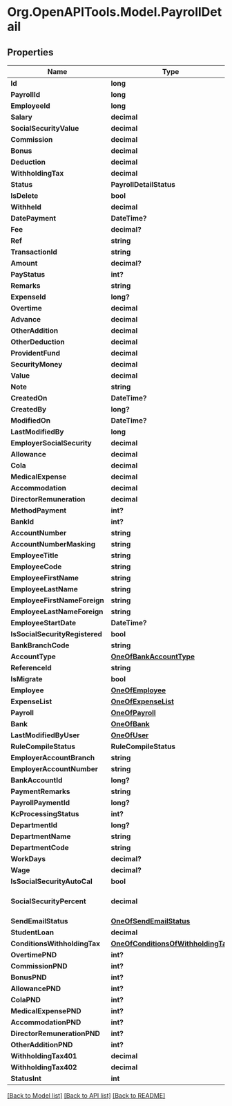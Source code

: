 # Org.OpenAPITools.Model.PayrollDetail

## Properties

Name | Type | Description | Notes
------------ | ------------- | ------------- | -------------
**Id** | **long** |  | [optional] 
**PayrollId** | **long** |  | [optional] 
**EmployeeId** | **long** |  | [optional] 
**Salary** | **decimal** |  | [optional] 
**SocialSecurityValue** | **decimal** |  | [optional] 
**Commission** | **decimal** |  | [optional] 
**Bonus** | **decimal** |  | [optional] 
**Deduction** | **decimal** |  | [optional] 
**WithholdingTax** | **decimal** |  | [optional] 
**Status** | **PayrollDetailStatus** |  | [optional] 
**IsDelete** | **bool** |  | [optional] 
**Withheld** | **decimal** |  | [optional] 
**DatePayment** | **DateTime?** |  | [optional] 
**Fee** | **decimal?** |  | [optional] 
**Ref** | **string** |  | [optional] 
**TransactionId** | **string** |  | [optional] 
**Amount** | **decimal?** |  | [optional] 
**PayStatus** | **int?** |  | [optional] 
**Remarks** | **string** |  | [optional] 
**ExpenseId** | **long?** |  | [optional] 
**Overtime** | **decimal** |  | [optional] 
**Advance** | **decimal** |  | [optional] 
**OtherAddition** | **decimal** |  | [optional] 
**OtherDeduction** | **decimal** |  | [optional] 
**ProvidentFund** | **decimal** |  | [optional] 
**SecurityMoney** | **decimal** |  | [optional] 
**Value** | **decimal** |  | [optional] 
**Note** | **string** |  | [optional] 
**CreatedOn** | **DateTime?** |  | [optional] 
**CreatedBy** | **long?** |  | [optional] 
**ModifiedOn** | **DateTime?** |  | [optional] 
**LastModifiedBy** | **long** |  | [optional] 
**EmployerSocialSecurity** | **decimal** |  | [optional] 
**Allowance** | **decimal** |  | [optional] 
**Cola** | **decimal** |  | [optional] 
**MedicalExpense** | **decimal** |  | [optional] 
**Accommodation** | **decimal** |  | [optional] 
**DirectorRemuneration** | **decimal** |  | [optional] 
**MethodPayment** | **int?** |  | [optional] 
**BankId** | **int?** |  | [optional] 
**AccountNumber** | **string** |  | [optional] 
**AccountNumberMasking** | **string** |  | [optional] 
**EmployeeTitle** | **string** |  | [optional] 
**EmployeeCode** | **string** |  | [optional] 
**EmployeeFirstName** | **string** |  | [optional] 
**EmployeeLastName** | **string** |  | [optional] 
**EmployeeFirstNameForeign** | **string** |  | [optional] 
**EmployeeLastNameForeign** | **string** |  | [optional] 
**EmployeeStartDate** | **DateTime?** |  | [optional] 
**IsSocialSecurityRegistered** | **bool** |  | [optional] 
**BankBranchCode** | **string** |  | [optional] 
**AccountType** | [**OneOfBankAccountType**](OneOfBankAccountType.md) |  | [optional] 
**ReferenceId** | **string** |  | [optional] 
**IsMigrate** | **bool** |  | [optional] 
**Employee** | [**OneOfEmployee**](OneOfEmployee.md) |  | [optional] 
**ExpenseList** | [**OneOfExpenseList**](OneOfExpenseList.md) |  | [optional] 
**Payroll** | [**OneOfPayroll**](OneOfPayroll.md) |  | [optional] 
**Bank** | [**OneOfBank**](OneOfBank.md) |  | [optional] 
**LastModifiedByUser** | [**OneOfUser**](OneOfUser.md) |  | [optional] 
**RuleCompileStatus** | **RuleCompileStatus** |  | [optional] 
**EmployerAccountBranch** | **string** |  | [optional] 
**EmployerAccountNumber** | **string** |  | [optional] 
**BankAccountId** | **long?** |  | [optional] 
**PaymentRemarks** | **string** |  | [optional] 
**PayrollPaymentId** | **long?** |  | [optional] 
**KcProcessingStatus** | **int?** |  | [optional] 
**DepartmentId** | **long?** |  | [optional] 
**DepartmentName** | **string** |  | [optional] 
**DepartmentCode** | **string** |  | [optional] 
**WorkDays** | **decimal?** |  | [optional] 
**Wage** | **decimal?** |  | [optional] 
**IsSocialSecurityAutoCal** | **bool** |  | [optional] 
**SocialSecurityPercent** | **decimal** |  | [optional] [default to 5M]
**SendEmailStatus** | [**OneOfSendEmailStatus**](OneOfSendEmailStatus.md) |  | [optional] 
**StudentLoan** | **decimal** |  | [optional] 
**ConditionsWithholdingTax** | [**OneOfConditionsOfWithholdingTax**](OneOfConditionsOfWithholdingTax.md) |  | [optional] 
**OvertimePND** | **int?** |  | [optional] 
**CommissionPND** | **int?** |  | [optional] 
**BonusPND** | **int?** |  | [optional] 
**AllowancePND** | **int?** |  | [optional] 
**ColaPND** | **int?** |  | [optional] 
**MedicalExpensePND** | **int?** |  | [optional] 
**AccommodationPND** | **int?** |  | [optional] 
**DirectorRemunerationPND** | **int?** |  | [optional] 
**OtherAdditionPND** | **int?** |  | [optional] 
**WithholdingTax401** | **decimal** |  | [optional] 
**WithholdingTax402** | **decimal** |  | [optional] 
**StatusInt** | **int** |  | [optional] 

[[Back to Model list]](../README.md#documentation-for-models) [[Back to API list]](../README.md#documentation-for-api-endpoints) [[Back to README]](../README.md)

